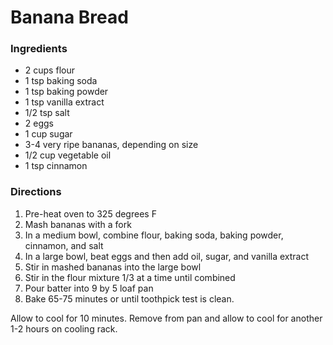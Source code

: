 # Banana Bread

### Ingredients

- 2 cups flour
- 1 tsp baking soda
- 1 tsp baking powder
- 1 tsp vanilla extract
- 1/2 tsp salt
- 2 eggs
- 1 cup sugar
- 3-4 very ripe bananas, depending on size
- 1/2 cup vegetable oil
- 1 tsp cinnamon

### Directions

1. Pre-heat oven to 325 degrees F
2. Mash bananas with a fork
3. In a medium bowl, combine flour, baking soda, baking powder, cinnamon, and salt
4. In a large bowl, beat eggs and then add oil, sugar, and vanilla extract
5. Stir in mashed bananas into the large bowl
6. Stir in the flour mixture 1/3 at a time until combined
7. Pour batter into 9 by 5 loaf pan
8. Bake 65-75 minutes or until toothpick test is clean.

Allow to cool for 10 minutes. Remove from pan and allow to cool for another 1-2 hours on cooling rack.